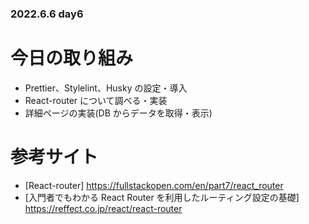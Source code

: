 ### 2022.6.6 day6

# 今日の取り組み

- Prettier、Stylelint、Husky の設定・導入
- React-router について調べる・実装
- 詳細ページの実装(DB からデータを取得・表示)

# 参考サイト

- [React-router]
  https://fullstackopen.com/en/part7/react_router
- [入門者でもわかる React Router を利用したルーティング設定の基礎]
  https://reffect.co.jp/react/react-router
